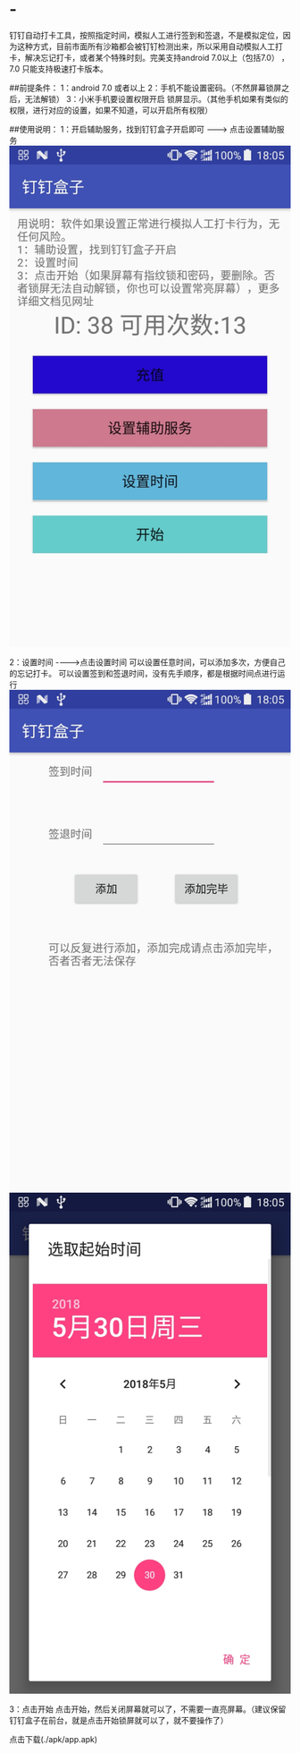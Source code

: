 # -
钉钉自动打卡工具，按照指定时间，模拟人工进行签到和签退，不是模拟定位，因为这种方式，目前市面所有沙箱都会被钉钉检测出来，所以采用自动模拟人工打卡，解决忘记打卡，或者某个特殊时刻。完美支持android 7.0以上（包括7.0） ，7.0 只能支持极速打卡版本。




##前提条件：
1：android 7.0 或者以上
2：手机不能设置密码。（不然屏幕锁屏之后，无法解锁）
3：小米手机要设置权限开启 锁屏显示。（其他手机如果有类似的权限，进行对应的设置，如果不知道，可以开启所有权限）


##使用说明：
1：开启辅助服务，找到钉钉盒子开启即可
  ---> 点击设置辅助服务
![image](./imgs/main.jpg)

2：设置时间
 ---->点击设置时间
  可以设置任意时间，可以添加多次，方便自己的忘记打卡。
  可以设置签到和签退时间，没有先手顺序，都是根据时间点进行运行
  ![image](./imgs/time1.jpg)
  ![image](./imgs/time2.jpg)
  
  
3：点击开始
  点击开始，然后关闭屏幕就可以了，不需要一直亮屏幕。（建议保留钉钉盒子在前台，就是点击开始锁屏就可以了，就不要操作了）
  
  
点击下载(./apk/app.apk)
